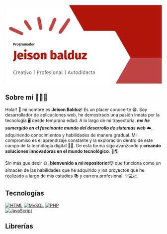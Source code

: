 <img src="https://github.com/JeisonBalduz/JeisonBalduz/blob/main/benner1.png">

## Sobre mí 🙎🏽‍♂️

Hola!! 👋 mí nombre es **Jeison Balduz**! Es un placer conocerte 😁. Soy desarrollador de aplicaciones web, he demostrado una pasión innata por la tecnología 🖥️ desde temprana edad. A lo largo de mi trayectoria, <strong>*me he sumergido en el fascinante mundo del desarrollo de sistemas web*</strong> ☁️, adquiriendo conocimientos y habilidades de manera gradual. Mi compromiso es el aprendizaje constante y la exploración dentro de este campo de la tecnología digital 👨‍💻. De esta forma sigo avanzando y **creando soluciones innovadoras en el mundo tecnológico**. 🚀🌎

Sin más que decir 🌞, **bienvenido a mi repositorio**❗📪 que funciona como un almacén de las habilidades que he adquirido y los proyectos que he realizado a largo de mis estudios 📚 y carrera profesional. ✨💻📈.

## Tecnologías
[![HTML](https://img.shields.io/badge/HTML-fa5f49?style=for-the-badge&logo=HTML&logoColor=white&labelColor=101010)]()
[![MySQL](https://img.shields.io/badge/SQL-4479A1?style=for-the-badge&logo=mysql&labelColor=101010)]()
[![PHP](https://img.shields.io/badge/PHP-bc98f3?style=for-the-badge&logo=php&labelColor=101010)]()
<br>
[![JavaScript](https://img.shields.io/badge/JavaScript-F7DF1E?style=for-the-badge&logo=javascript&labelColor=101010)]()
## Librerías
